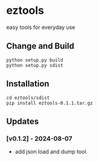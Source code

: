 # eztools
easy tools for everyday use

## Change and Build
```
python setup.py build
python setup.py sdist
```
## Installation
```
cd eztools/sdist
pip install eztools-0.1.1.tar.gz
```
## Updates
### [v0.1.2] - 2024-08-07
- add json load and dump tool